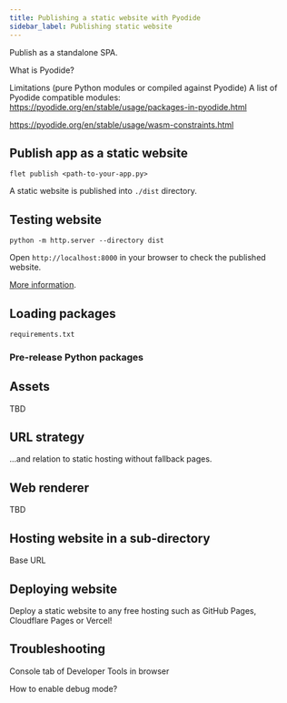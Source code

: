 ```yaml
---
title: Publishing a static website with Pyodide
sidebar_label: Publishing static website
---
```


Publish as a standalone SPA.

What is Pyodide?

Limitations (pure Python modules or compiled against Pyodide)
A list of Pyodide compatible modules: https://pyodide.org/en/stable/usage/packages-in-pyodide.html

https://pyodide.org/en/stable/usage/wasm-constraints.html


## Publish app as a static website

```
flet publish <path-to-your-app.py>
```

A static website is published into `./dist` directory.

## Testing website

```
python -m http.server --directory dist
```

Open `http://localhost:8000` in your browser to check the published website.

[More information](https://docs.python.org/3/library/http.server.html).

## Loading packages

`requirements.txt`

### Pre-release Python packages

## Assets

TBD

## URL strategy

...and relation to static hosting without fallback pages.

## Web renderer

TBD

## Hosting website in a sub-directory

Base URL

## Deploying website

Deploy a static website to any free hosting such as GitHub Pages, Cloudflare Pages or Vercel!

## Troubleshooting

Console tab of Developer Tools in browser

How to enable debug mode?